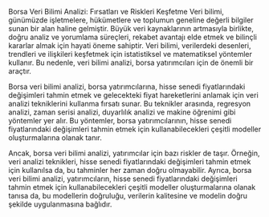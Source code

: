 Borsa Veri Bilimi Analizi: Fırsatları ve Riskleri Keşfetme
Veri bilimi, günümüzde işletmelere, hükümetlere ve toplumun geneline değerli bilgiler sunan bir alan haline gelmiştir. Büyük veri kaynaklarının artmasıyla birlikte, doğru analiz ve yorumlama süreçleri, rekabet avantajı elde etmek ve bilinçli kararlar almak için hayati öneme sahiptir. Veri bilimi, verilerdeki desenleri, trendleri ve ilişkileri keşfetmek için istatistiksel ve matematiksel yöntemler kullanır. Bu nedenle, veri bilimi analizi, borsa yatırımcıları için de önemli bir araçtır.

Borsa veri bilimi analizi, borsa yatırımcılarına, hisse senedi fiyatlarındaki değişimleri tahmin etmek ve gelecekteki fiyat hareketlerini anlamak için veri analizi tekniklerini kullanma fırsatı sunar. Bu teknikler arasında, regresyon analizi, zaman serisi analizi, duyarlılık analizi ve makine öğrenimi gibi yöntemler yer alır. Bu yöntemler, borsa yatırımcılarının, hisse senedi fiyatlarındaki değişimleri tahmin etmek için kullanabilecekleri çeşitli modeller oluşturmalarına olanak tanır.

Ancak, borsa veri bilimi analizi, yatırımcılar için bazı riskler de taşır. Örneğin, veri analizi teknikleri, hisse senedi fiyatlarındaki değişimleri tahmin etmek için kullanılsa da, bu tahminler her zaman doğru olmayabilir. Ayrıca, borsa veri bilimi analizi, yatırımcıların, hisse senedi fiyatlarındaki değişimleri tahmin etmek için kullanabilecekleri çeşitli modeller oluşturmalarına olanak tanısa da, bu modellerin doğruluğu, verilerin kalitesine ve modelin doğru şekilde uygulanmasına bağlıdır.
